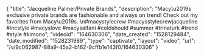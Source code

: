 {
    "title": "Jacqueline Palmer\/Private Brands",
    "description": "Macy\u2019s exclusive private brands are fashionable and always on trend! Check out my favorites from Macy\u2019s.  \n#macystylecrew #macysstylecrewjacqueline #incstyle #macyslove #macysalfani #coldshould #summer #trinaturk #trend #style #kimono",
    "videoid": "164630306",
    "date_created": "1528129484",
    "date_modified": "1528231989",
    "type": "captivate",
    "layout": "video",
    "url": "\/v\/9c062987-88a9-45a2-b162-9cffb1e143f0\/164630306"
}